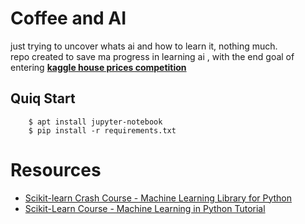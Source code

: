 # Coffee and AI
just trying to uncover whats ai and how to learn it, nothing much.   
repo created to save ma progress in learning ai , with the end goal of entering **[kaggle house prices competition](https://www.kaggle.com/competitions/house-prices-advanced-regression-techniques)**


## Quiq Start
```
    $ apt install jupyter-notebook
    $ pip install -r requirements.txt
```

# Resources
-   [Scikit-learn Crash Course - Machine Learning Library for Python](https://www.youtube.com/watch?v=0B5eIE_1vpU)
-   [Scikit-Learn Course - Machine Learning in Python Tutorial](https://www.youtube.com/watch?v=pqNCD_5r0IU)